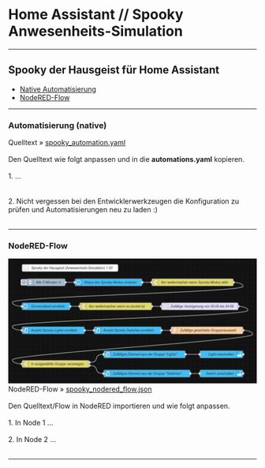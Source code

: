 
<h1>Home Assistant // Spooky Anwesenheits-Simulation</h1>

<hr>
<h2>Spooky der Hausgeist für Home Assistant</h2><ul>
<li><a href="#automation">Native Automatisierung</a></li>
<li><a href="#nodered">NodeRED-Flow</a></li>
</ul>

<a id="automation"></a>
<hr>
<h3>Automatisierung (native)</h3>
Quelltext&nbsp;&raquo;&nbsp;<a href="https://github.com/migacode/home-assistant/blob/main/spooky/code/spooky_automation.yaml">spooky_automation.yaml</a><br />
<br />
Den Quelltext wie folgt anpassen und in die <b>automations.yaml</b> kopieren.<br />
<br />
1. ...<br />
<br />
<br />
2. Nicht vergessen bei den Entwicklerwerkzeugen die Konfiguration zu prüfen und Automatisierungen neu zu laden :)<br />
<br />

<a id="nodered"></a>
<hr>
<h3>NodeRED-Flow</h3>
<img src="./img/spooky_img_flow.png">
NodeRED-Flow&nbsp;&raquo;&nbsp;<a href="https://github.com/migacode/home-assistant/blob/main/spooky/code/spooky_nodered_flow.json">spooky_nodered_flow.json</a><br />
<br />
Den Quelltext/Flow in NodeRED importieren und wie folgt anpassen.<br />
<br />
1. In Node 1 ...<br />
<br />
2. In Node 2 ...<br />
<br />

<hr>
